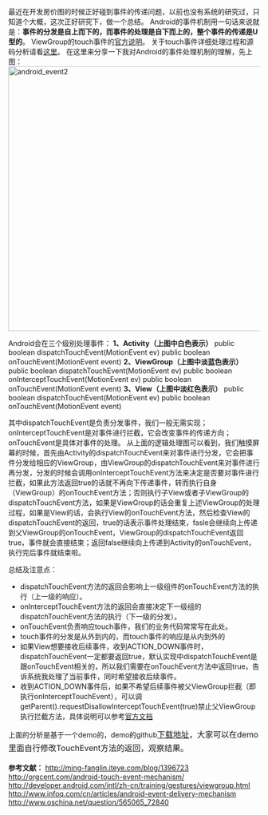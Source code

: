 最近在开发房价图的时候正好碰到事件的传递问题，以前也没有系统的研究过，只知道个大概，这次正好研究下，做一个总结。
Android的事件机制用一句话来说就是：<strong>事件的分发是自上而下的，而事件的处理是自下而上的，整个事件的传递是U型的</strong>。
ViewGroup的touch事件的<a href="http://developer.android.com/intl/zh-cn/training/gestures/viewgroup.html" target="_blank">官方说明</a>。
关于touch事件详细处理过程和源码分析请看<a href="http://www.infoq.com/cn/articles/android-event-delivery-mechanism" target="_blank">这里</a>。
在这里来分享一下我对Android的事件处理机制的理解，<!--more-->先上图：<a href="http://bcs.duapp.com/myblog-wrodpress//blog/201404//android_event2.png"><img class="alignnone size-full wp-image-85" alt="android_event2" src="http://bcs.duapp.com/myblog-wrodpress//blog/201404//android_event2.png" width="1310" height="530" /></a>

Android会在三个级别处理事件：
<strong>1、Activity（上图中白色表示）</strong>
public boolean dispatchTouchEvent(MotionEvent ev)
public boolean onTouchEvent(MotionEvent event)
<strong>2、ViewGroup（上图中淡蓝色表示）</strong>
public boolean dispatchTouchEvent(MotionEvent ev)
public boolean onInterceptTouchEvent(MotionEvent ev)
public boolean onTouchEvent(MotionEvent event)
<strong>3、View（上图中淡红色表示）</strong>
public boolean dispatchTouchEvent(MotionEvent ev)
public boolean onTouchEvent(MotionEvent event)

其中dispatchTouchEvent是负责分发事件，我们一般无需实现；onInterceptTouchEvent是对事件进行拦截，它会改变事件的传递方向；onTouchEvent是具体对事件的处理。
从上面的逻辑处理图可以看到，我们触摸屏幕的时候，首先由Activity的dispatchTouchEvent来对事件进行分发，它会把事件分发给相应的ViewGroup，由ViewGroup的dispatchTouchEvent来对事件进行再分发，分发的时候会调用onInterceptTouchEvent方法来决定是否要对事件进行拦截，如果此方法返回true的话就不再向下传递事件，转而执行自身（ViewGroup）的onTouchEvent方法；否则执行子View或者子ViewGroup的dispatchTouchEvent方法，如果是ViewGroup的话会重复上述ViewGroup的处理过程，如果是View的话，会执行View的onTouchEvent方法，然后检查View的dispatchTouchEvent的返回，true的话表示事件处理结束，fasle会继续向上传递到父ViewGroup的onTouchEvent，ViewGroup的dispatchTouchEvent返回true，事件就会直接结束；返回false继续向上传递到Activity的onTouchEvent，执行完后事件就结束啦。

总结及注意点：
<ul>
	<li>dispatchTouchEvent方法的返回会影响上一级组件的onTouchEvent方法的执行（上一级的响应）。</li>
	<li>onInterceptTouchEvent方法的返回会直接决定下一级组的dispatchTouchEvent方法的执行（下一级的分发）。</li>
	<li>onTouchEvent负责响应touch事件，我们的业务代码常常写在此处。</li>
	<li>touch事件的分发是从外到内的，而touch事件的响应是从内到外的</li>
	<li>如果View想要接收后续事件，收到ACTION_DOWN事件时，dispatchTouchEvent一定都要返回true，默认实现中dispatchTouchEvent是跟onTouchEvent相关的，所以我们需要在onTouchEvent方法中返回true，告诉系统我处理了当前事件，同时希望接收后续事件。</li>
	<li>收到ACTION_DOWN事件后，如果不希望后续事件被父ViewGroup拦截（即执行onInterceptTouchEvent），可以调getParent().requestDisallowInterceptTouchEvent(true)禁止父ViewGroup执行拦截方法，具体说明可以参考<a href="http://developer.android.com/intl/zh-cn/training/gestures/viewgroup.html" target="_blank">官方文档</a></li>
</ul>
上面的分析是基于一个demo的，demo的github<span style="font-size: 1rem;"><a href="https://github.com/TomkeyZhang/TouchDemo.git" target="_blank">下载</a></span><span style="line-height: 1.714285714; font-size: 1rem;"><a href="https://github.com/TomkeyZhang/TouchDemo.git" target="_blank">地址</a>，大家可以在demo里面自行修改TouchEvent方法的返回，观察结果。</span>

<strong>参考文献：</strong>
<a href="http://ming-fanglin.iteye.com/blog/1396723" target="_blank">http://ming-fanglin.iteye.com/blog/1396723</a>
<a href="http://orgcent.com/android-touch-event-mechanism/" target="_blank">http://orgcent.com/android-touch-event-mechanism/</a>
<a href="http://developer.android.com/intl/zh-cn/training/gestures/viewgroup.html" target="_blank">http://developer.android.com/intl/zh-cn/training/gestures/viewgroup.html</a>
<a href="http://www.infoq.com/cn/articles/android-event-delivery-mechanism" target="_blank">http://www.infoq.com/cn/articles/android-event-delivery-mechanism</a>
<a href="http://www.oschina.net/question/565065_72840" target="_blank">http://www.oschina.net/question/565065_72840</a>
